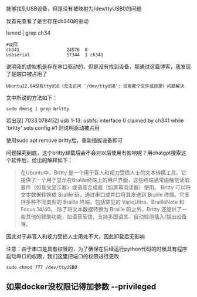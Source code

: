 能够找到USB设备，但是没有被映射为/dev/ttyUSB0的问题

我首先查看了是否存在ch340的驱动

lsmod | grep ch34

```shell
#返回
ch341                  24576  0
usbserial              57344  1 ch341
```

说明我的虚拟机是存在串口驱动的，但是没有找到设备，那通过这篇博客，我发现了是端口被占用了

    Ubuntu22.04没有ttyUSB（无法访问 ‘/dev/ttyUSB‘: 没有那个文件或目录）问题解决

文中所说的方法如下：

```shell
sudo dmesg | grep brltty
```

若出现[ 7033.078452] usb 1-13: usbfs: interface 0 claimed by ch341 while 'brltty' sets config #1 则说明驱动被占用

使用sudo apt remove brltty后，重新插拔设备即可

问题探究到底，这个brltty卸载后会不会对以后使用有影响呢？用chatgpt搜索这个软件后，给出的解释如下：

> 在Ubuntu中，Brltty 是一个用于盲人和视力受损人士的文本转换工具。它提供了一个用于显示在Braille终端上的用户界面，这些终端通常由触觉读取器件（如盲文显示器）或语音合成器（如屏幕阅读器）使用。
> Brltty 可以将文本数据转换成 Braille 码，通过串口或并口将其发送到 Braille 终端。它支持多种不同类型的 Braille 终端，包括常见的 VarioUltra、BrailleNote 和 Focus 14/40。
> 除了将文本数据转换为 Braille 码之外，Brltty 还提供了一些其他的辅助功能，如语音反馈、支持多国语言、自动检测插入/拔出设备等。

因此对于非盲人和视力受损人士用处不大，因此卸载后无影响

注意：由于串口是具有权限的，为了确保在后续运行python代码的时候具有程序启动串口的权限，我们这里把端口的权限进行更改

```shell
sudo chmod 777 /dev/ttyUSB0 
```



## 如果docker没权限记得加参数 --privileged